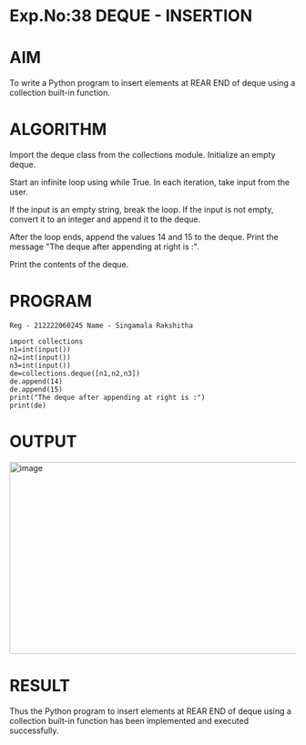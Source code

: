 # Exp.No:38 DEQUE - INSERTION
# AIM
To write a Python program to insert elements at REAR END of deque using a collection built-in function.

# ALGORITHM
Import the deque class from the collections module. Initialize an empty deque.

Start an infinite loop using while True. In each iteration, take input from the user.

If the input is an empty string, break the loop. If the input is not empty, convert it to an integer and append it to the deque.

After the loop ends, append the values 14 and 15 to the deque. Print the message "The deque after appending at right is :".

Print the contents of the deque.

# PROGRAM
~~~
Reg - 212222060245 Name - Singamala Rakshitha

import collections
n1=int(input())
n2=int(input())
n3=int(input())
de=collections.deque([n1,n2,n3])
de.append(14)
de.append(15)
print("The deque after appending at right is :")
print(de)
~~~
# OUTPUT
<img width="1207" height="336" alt="image" src="https://github.com/user-attachments/assets/9f823d1d-2df5-43f8-b9f7-dc8a86e4264c" />

# RESULT
Thus the Python program to insert elements at REAR END of deque using a collection built-in function has been implemented and executed successfully.
